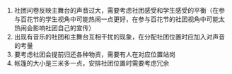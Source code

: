 1. 社团问卷反映主舞台的声音过大，需要考虑社团感受和学生感受的平衡（在参与百花节的学生视角中可能热闹一点更好，在参与百花节的社团视角中可能太热闹会影响社团自己的宣传）
2. 出现有音乐的社团和主舞台互相干扰的现象，在分配社团位置时应加入对声音的考量
3. 要考虑社团会提前归还各种物资，需要有人在对应位置站岗
4. 帐篷的大小是三米多一点，安排社团位置时需要考虑冗余